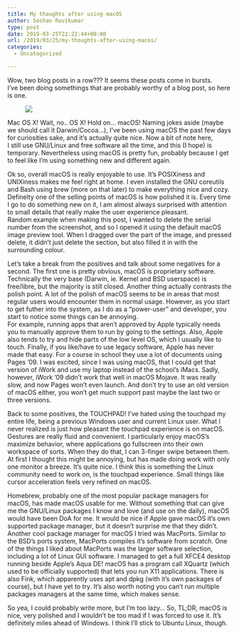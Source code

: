 ```yaml
---
title: My thoughts after using macOS
author: Seshan Ravikumar
type: post
date: 2019-03-25T22:22:44+00:00
url: /2019/03/25/my-thoughts-after-using-macos/
categories:
  - Uncategorized

---
```

Wow, two blog posts in a row??? It seems these posts come in bursts.  
I&#8217;ve been doing somethings that are probably worthy of a blog post, so here is one. <figure class="wp-block-image">

![][1] </figure> 

Mac OS X! Wait, no.. OS X! Hold on&#8230; macOS! Naming jokes aside (maybe we should call it Darwin/Cocoa&#8230;), I&#8217;ve been using macOS the past few days for curiosities sake, and it&#8217;s actually quite nice. Now a bit of note here,  
I still use GNU/Linux and free software all the time, and this (I hope) is temporary. Nevertheless using macOS is pretty fun, probably because I get to feel like I&#8217;m using something new and different again.  
  
Ok so, overall macOS is really enjoyable to use. It&#8217;s POSIXiness and UNIXiness makes me feel right at home. I even installed the GNU coreutils and Bash using brew (more on that later) to make everything nice and cozy.  
Definelty one of the selling points of macOS is how polished it is. Every time I go to do something new on it, I am almost always surprised with attention to small details that really make the user experience pleasant.  
Random example when making this post, I wanted to delete the serial number from the screenshot, and so I opened it using the default macOS image preview tool. When I dragged over the part of the image, and pressed delete, it didn&#8217;t just delete the section, but also filled it in with the surrounding colour.  
  
Let&#8217;s take a break from the positives and talk about some negatives for a second. The first one is pretty obvious, macOS is proprietary software. Technically the very base (Darwin, ie. Kernel and BSD userspace) is free/libre, but the majority is still closed. Another thing actually contrasts the polish point. A lot of the polish of macOS seems to be in areas that most regular users would encounter them in normal usage. However, as you start to get futher into the system, as I do as a &#8220;power-user&#8221; and developer, you start to notice some things can be annoying.  
For example, running apps that aren&#8217;t approved by Apple typically needs you to manually approve them to run by going to the settings. Also, Apple also tends to try and hide parts of the low level OS, which I usually like to touch. Finally, if you like/have to use legacy software, Apple has never made that easy. For a course in school they use a lot of documents using Pages &#8217;09. I was excited, since I was using macOS, that I could get that version of iWork and use my laptop instead of the school&#8217;s iMacs. Sadly, however, iWork &#8217;09 didn&#8217;t work that well in macOS Mojave. It was really slow, and now Pages won&#8217;t even launch. And don&#8217;t try to use an old version of macOS either, you won&#8217;t get much support past maybe the last two or three versions.  
  
Back to some positives, the TOUCHPAD! I&#8217;ve hated using the touchpad my entire life, being a previous Windows user and current Linux user. What I never realized is just how pleasant the touchpad experience is on macOS. Gestures are really fluid and convenient. I particularly enjoy macOS&#8217;s maximize behavior, where applications go fullscreen into their own workspace of sorts. When they do that, I can 3-finger swipe between them. At first I thought this might be annoying, but has made doing work with only one monitor a breeze. It&#8217;s quite nice. I think this is something the Linux community need to work on, is the touchpad experience. Small things like cursor acceleration feels very refined on macOS.  
  
Homebrew, probably one of the most popular package managers for macOS, has made macOS usable for me. Without something that can give me the GNU/Linux packages I know and love (and use on the daily), macOS would have been DoA for me. It would be nice if Apple gave macOS it&#8217;s own supported package manager, but it doesn&#8217;t surprise me that they didn&#8217;t. Another cool package manager for macOS I tried was MacPorts. Similar to the BSD&#8217;s ports system, MacPorts compiles it&#8217;s software from scratch. One of the things I liked about MacPorts was the larger software selection, including a lot of Linux GUI software. I managed to get a full XFCE4 desktop running beside Apple&#8217;s Aqua DE! macOS has a program call XQuartz (which used to be officially supported) that lets you run X11 applications. There is also Fink, which apparently uses apt and dpkg (with it&#8217;s own packages of course), but I have yet to try. It&#8217;s also worth noting you can&#8217;t run multiple packages managers at the same time, which makes sense.  
  
So yea, I could probably write more, but I&#8217;m too lazy&#8230; So, TL;DR, macOS is nice, very polished and I wouldn&#8217;t be too mad if I was forced to use it. It&#8217;s definitely miles ahead of Windows. I think I&#8217;ll stick to Ubuntu Linux, though.

 [1]: http://legacy.seshan.xyz/flow/files/mac-screenshot.png